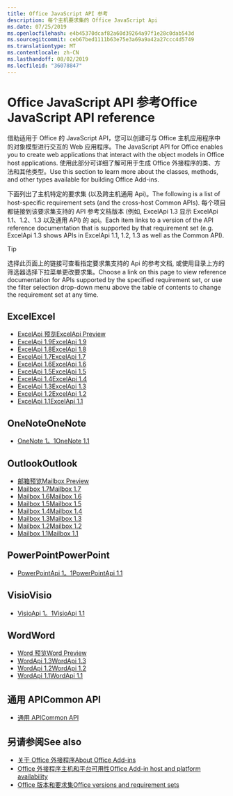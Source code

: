 ```yaml
---
title: Office JavaScript API 参考
description: 每个主机要求集的 Office JavaScript Api
ms.date: 07/25/2019
ms.openlocfilehash: e4b45370dcaf82a60d39264a97f1e28c0dab543d
ms.sourcegitcommit: ceb67bed1111b63e75e3a69a9a42a27ccc4d5749
ms.translationtype: MT
ms.contentlocale: zh-CN
ms.lasthandoff: 08/02/2019
ms.locfileid: "36078847"
---
```

# <a name="office-javascript-api-reference"></a><span data-ttu-id="4405a-103">Office JavaScript API 参考</span><span class="sxs-lookup"><span data-stu-id="4405a-103">Office JavaScript API reference</span></span>

<span data-ttu-id="4405a-104">借助适用于 Office 的 JavaScript API，您可以创建可与 Office 主机应用程序中的对象模型进行交互的 Web 应用程序。</span><span class="sxs-lookup"><span data-stu-id="4405a-104">The JavaScript API for Office enables you to create web applications that interact with the object models in Office host applications.</span></span> <span data-ttu-id="4405a-105">使用此部分可详细了解可用于生成 Office 外接程序的类、方法和其他类型。</span><span class="sxs-lookup"><span data-stu-id="4405a-105">Use this section to learn more about the classes, methods, and other types available for building Office Add-ins.</span></span>

<span data-ttu-id="4405a-106">下面列出了主机特定的要求集 (以及跨主机通用 Api)。</span><span class="sxs-lookup"><span data-stu-id="4405a-106">The following is a list of host-specific requirement sets (and the cross-host Common APIs).</span></span> <span data-ttu-id="4405a-107">每个项目都链接到该要求集支持的 API 参考文档版本 (例如, ExcelApi 1.3 显示 ExcelApi 1.1、1.2、1.3 以及通用 API) 的 api。</span><span class="sxs-lookup"><span data-stu-id="4405a-107">Each item links to a version of the API reference documentation that is supported by that requirement set (e.g. ExcelApi 1.3 shows APIs in ExcelApi 1.1, 1.2, 1.3 as well as the Common API).</span></span>

> [!TIP]
> <span data-ttu-id="4405a-108">选择此页面上的链接可查看指定要求集支持的 Api 的参考文档, 或使用目录上方的筛选器选择下拉菜单更改要求集。</span><span class="sxs-lookup"><span data-stu-id="4405a-108">Choose a link on this page to view reference documentation for APIs supported by the specified requirement set, or use the filter selection drop-down menu above the table of contents to change the requirement set at any time.</span></span>

## <a name="excel"></a><span data-ttu-id="4405a-109">Excel</span><span class="sxs-lookup"><span data-stu-id="4405a-109">Excel</span></span>

- [<span data-ttu-id="4405a-110">ExcelApi 预览</span><span class="sxs-lookup"><span data-stu-id="4405a-110">ExcelApi Preview</span></span>](/javascript/api/excel?view=excel-js-preview)
- [<span data-ttu-id="4405a-111">ExcelApi 1.9</span><span class="sxs-lookup"><span data-stu-id="4405a-111">ExcelApi 1.9</span></span>](/javascript/api/excel?view=excel-js-1.9)
- [<span data-ttu-id="4405a-112">ExcelApi 1.8</span><span class="sxs-lookup"><span data-stu-id="4405a-112">ExcelApi 1.8</span></span>](/javascript/api/excel?view=excel-js-1.8)
- [<span data-ttu-id="4405a-113">ExcelApi 1.7</span><span class="sxs-lookup"><span data-stu-id="4405a-113">ExcelApi 1.7</span></span>](/javascript/api/excel?view=excel-js-1.7)
- [<span data-ttu-id="4405a-114">ExcelApi 1.6</span><span class="sxs-lookup"><span data-stu-id="4405a-114">ExcelApi 1.6</span></span>](/javascript/api/excel?view=excel-js-1.6)
- [<span data-ttu-id="4405a-115">ExcelApi 1.5</span><span class="sxs-lookup"><span data-stu-id="4405a-115">ExcelApi 1.5</span></span>](/javascript/api/excel?view=excel-js-1.5)
- [<span data-ttu-id="4405a-116">ExcelApi 1.4</span><span class="sxs-lookup"><span data-stu-id="4405a-116">ExcelApi 1.4</span></span>](/javascript/api/excel?view=excel-js-1.4)
- [<span data-ttu-id="4405a-117">ExcelApi 1.3</span><span class="sxs-lookup"><span data-stu-id="4405a-117">ExcelApi 1.3</span></span>](/javascript/api/excel?view=excel-js-1.3)
- [<span data-ttu-id="4405a-118">ExcelApi 1.2</span><span class="sxs-lookup"><span data-stu-id="4405a-118">ExcelApi 1.2</span></span>](/javascript/api/excel?view=excel-js-1.2)
- [<span data-ttu-id="4405a-119">ExcelApi 1.1</span><span class="sxs-lookup"><span data-stu-id="4405a-119">ExcelApi 1.1</span></span>](/javascript/api/excel?view=excel-js-1.1)

## <a name="onenote"></a><span data-ttu-id="4405a-120">OneNote</span><span class="sxs-lookup"><span data-stu-id="4405a-120">OneNote</span></span>

- [<span data-ttu-id="4405a-121">OneNote 1。1</span><span class="sxs-lookup"><span data-stu-id="4405a-121">OneNote 1.1</span></span>](/javascript/api/onenote?view=onenote-js-1.1)

## <a name="outlook"></a><span data-ttu-id="4405a-122">Outlook</span><span class="sxs-lookup"><span data-stu-id="4405a-122">Outlook</span></span>

- [<span data-ttu-id="4405a-123">邮箱预览</span><span class="sxs-lookup"><span data-stu-id="4405a-123">Mailbox Preview</span></span>](/javascript/api/outlook?view=outlook-js-preview)
- [<span data-ttu-id="4405a-124">Mailbox 1.7</span><span class="sxs-lookup"><span data-stu-id="4405a-124">Mailbox 1.7</span></span>](/javascript/api/outlook?view=outlook-js-1.7)
- [<span data-ttu-id="4405a-125">Mailbox 1.6</span><span class="sxs-lookup"><span data-stu-id="4405a-125">Mailbox 1.6</span></span>](/javascript/api/outlook?view=outlook-js-1.6)
- [<span data-ttu-id="4405a-126">Mailbox 1.5</span><span class="sxs-lookup"><span data-stu-id="4405a-126">Mailbox 1.5</span></span>](/javascript/api/outlook?view=outlook-js-1.5)
- [<span data-ttu-id="4405a-127">Mailbox 1.4</span><span class="sxs-lookup"><span data-stu-id="4405a-127">Mailbox 1.4</span></span>](/javascript/api/outlook?view=outlook-js-1.4)
- [<span data-ttu-id="4405a-128">Mailbox 1.3</span><span class="sxs-lookup"><span data-stu-id="4405a-128">Mailbox 1.3</span></span>](/javascript/api/outlook?view=outlook-js-1.3)
- [<span data-ttu-id="4405a-129">Mailbox 1.2</span><span class="sxs-lookup"><span data-stu-id="4405a-129">Mailbox 1.2</span></span>](/javascript/api/outlook?view=outlook-js-1.2)
- [<span data-ttu-id="4405a-130">Mailbox 1.1</span><span class="sxs-lookup"><span data-stu-id="4405a-130">Mailbox 1.1</span></span>](/javascript/api/outlook?view=outlook-js-1.1)

## <a name="powerpoint"></a><span data-ttu-id="4405a-131">PowerPoint</span><span class="sxs-lookup"><span data-stu-id="4405a-131">PowerPoint</span></span>

- [<span data-ttu-id="4405a-132">PowerPointApi 1。1</span><span class="sxs-lookup"><span data-stu-id="4405a-132">PowerPointApi 1.1</span></span>](/javascript/api/powerpoint?view=powerpoint-js-1.1)

## <a name="visio"></a><span data-ttu-id="4405a-133">Visio</span><span class="sxs-lookup"><span data-stu-id="4405a-133">Visio</span></span>

- [<span data-ttu-id="4405a-134">VisioApi 1。1</span><span class="sxs-lookup"><span data-stu-id="4405a-134">VisioApi 1.1</span></span>](/javascript/api/visio?view=visio-js-1.1)

## <a name="word"></a><span data-ttu-id="4405a-135">Word</span><span class="sxs-lookup"><span data-stu-id="4405a-135">Word</span></span>

- [<span data-ttu-id="4405a-136">Word 预览</span><span class="sxs-lookup"><span data-stu-id="4405a-136">Word Preview</span></span>](/javascript/api/word?view=word-js-preview)
- [<span data-ttu-id="4405a-137">WordApi 1.3</span><span class="sxs-lookup"><span data-stu-id="4405a-137">WordApi 1.3</span></span>](/javascript/api/word?view=word-js-1.3)
- [<span data-ttu-id="4405a-138">WordApi 1.2</span><span class="sxs-lookup"><span data-stu-id="4405a-138">WordApi 1.2</span></span>](/javascript/api/word?view=word-js-1.2)
- [<span data-ttu-id="4405a-139">WordApi 1.1</span><span class="sxs-lookup"><span data-stu-id="4405a-139">WordApi 1.1</span></span>](/javascript/api/word?view=word-js-1.1)

## <a name="common-api"></a><span data-ttu-id="4405a-140">通用 API</span><span class="sxs-lookup"><span data-stu-id="4405a-140">Common API</span></span>

- [<span data-ttu-id="4405a-141">通用 API</span><span class="sxs-lookup"><span data-stu-id="4405a-141">Common API</span></span>](/javascript/api/office?view=common-js)

## <a name="see-also"></a><span data-ttu-id="4405a-142">另请参阅</span><span class="sxs-lookup"><span data-stu-id="4405a-142">See also</span></span>

- [<span data-ttu-id="4405a-143">关于 Office 外接程序</span><span class="sxs-lookup"><span data-stu-id="4405a-143">About Office Add-ins</span></span>](/office/dev/add-ins/overview)
- [<span data-ttu-id="4405a-144">Office 外接程序主机和平台可用性</span><span class="sxs-lookup"><span data-stu-id="4405a-144">Office Add-in host and platform availability</span></span>](/office/dev/add-ins/overview/office-add-in-availability)
- [<span data-ttu-id="4405a-145">Office 版本和要求集</span><span class="sxs-lookup"><span data-stu-id="4405a-145">Office versions and requirement sets</span></span>](/office/dev/add-ins/develop/office-versions-and-requirement-sets)
